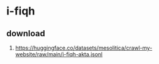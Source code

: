 # i-fiqh

## download

1. https://huggingface.co/datasets/mesolitica/crawl-my-website/raw/main/i-fiqh-akta.jsonl